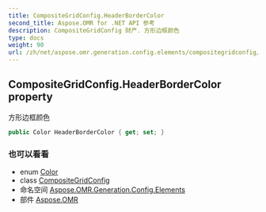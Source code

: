 ```yaml
---
title: CompositeGridConfig.HeaderBorderColor
second_title: Aspose.OMR for .NET API 参考
description: CompositeGridConfig 财产. 方形边框颜色
type: docs
weight: 90
url: /zh/net/aspose.omr.generation.config.elements/compositegridconfig/headerbordercolor/
---
```

## CompositeGridConfig.HeaderBorderColor property

方形边框颜色

```csharp
public Color HeaderBorderColor { get; set; }
```

### 也可以看看

* enum [Color](../../../aspose.omr.generation/color/)
* class [CompositeGridConfig](../)
* 命名空间 [Aspose.OMR.Generation.Config.Elements](../../compositegridconfig/)
* 部件 [Aspose.OMR](../../../)


